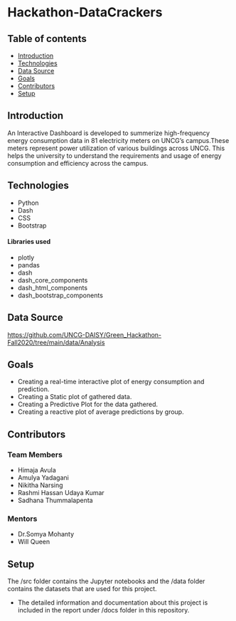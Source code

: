 # Hackathon-DataCrackers



## Table of contents

* [Introduction](#introduction)
* [Technologies](#technologies)
* [Data Source](#data-source)
* [Goals](#goals)
* [Contributors](#contributors)
* [Setup](#Setup)

## Introduction

An Interactive Dashboard is developed to summerize high-frequency energy consumption data in 81 electricity meters on UNCG’s campus.These meters represent power utilization of various buildings across UNCG. This helps the university to understand the requirements and usage of energy consumption and efficiency across the campus.


## Technologies

* Python
* Dash
* CSS
* Bootstrap

#### Libraries used

* plotly
* pandas
* dash
* dash_core_components
* dash_html_components
* dash_bootstrap_components


## Data Source

 https://github.com/UNCG-DAISY/Green_Hackathon-Fall2020/tree/main/data/Analysis


## Goals

* Creating a real-time interactive plot of energy consumption and prediction.
* Creating a Static plot of gathered data.
* Creating a Predictive Plot for the data gathered.
* Creating a reactive plot of average predictions by group.
    
## Contributors

### Team Members

* Himaja Avula
* Amulya Yadagani
* Nikitha Narsing
* Rashmi Hassan Udaya Kumar
* Sadhana Thummalapenta

### Mentors

* Dr.Somya Mohanty
* Will Queen

## Setup

The /src folder contains the Jupyter notebooks and the /data folder contains the datasets that are used for this project.
* The detailed information and documentation about this project is included in the report under /docs folder in this repository.

